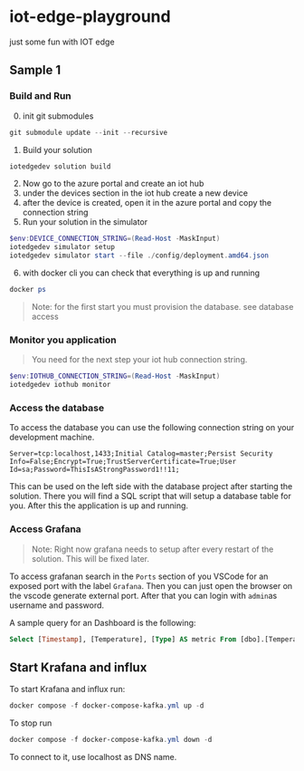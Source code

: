 # iot-edge-playground
just some fun with IOT edge

## Sample 1

### Build and Run

0. init git submodules

```powershell
git submodule update --init --recursive
```

1. Build your solution

```powershell
iotedgedev solution build
```

2. Now go to the azure portal and create an iot hub
3. under the devices section in the iot hub create a new device
4. after the device is created, open it in the azure portal and copy the connection string
5. Run your solution in the simulator

```powershell
$env:DEVICE_CONNECTION_STRING=(Read-Host -MaskInput)
iotedgedev simulator setup   
iotedgedev simulator start --file ./config/deployment.amd64.json
```

6. with docker cli you can check that everything is up and running

```powershell
docker ps
```

> Note: for the first start you must provision the database. see database access

### Monitor you application

> You need for the next step your iot hub connection string.

```powershell
$env:IOTHUB_CONNECTION_STRING=(Read-Host -MaskInput)
iotedgedev iothub monitor
```

### Access the database

To access the database you can use the following connection string on your development machine.

```
Server=tcp:localhost,1433;Initial Catalog=master;Persist Security Info=False;Encrypt=True;TrustServerCertificate=True;User Id=sa;Password=ThisIsAStrongPassword1!!11;
```

This can be used on the left side with the database project after starting the solution. There you will find a SQL script that will setup a database table for you.
After this the application is up and running.

### Access Grafana

> Note: Right now grafana needs to setup after every restart of the solution. This will be fixed later.

To access grafanan search in the `Ports` section of you VSCode for an exposed port with the label `Grafana`. Then you can just open the browser on the vscode generate external port.
After that you can login with `admin`as username and password.

A sample query for an Dashboard is the following:

```sql
Select [Timestamp], [Temperature], [Type] AS metric From [dbo].[Temperature] ORDER BY [Timestamp] DESC
```

## Start Krafana and influx

To start Krafana and influx run:

```powershell
docker compose -f docker-compose-kafka.yml up -d
```

To stop run

```powershell
docker compose -f docker-compose-kafka.yml down -d
```

To connect to it, use localhost as DNS name.